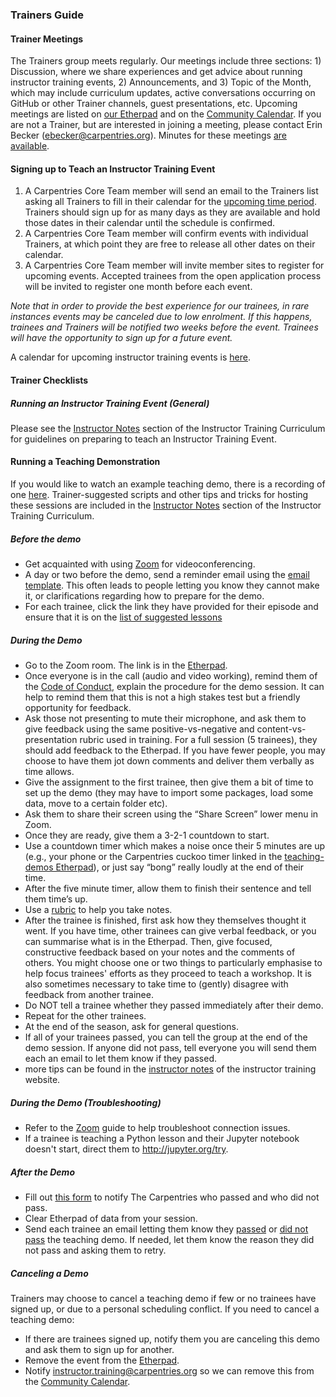 ### Trainers Guide

#### Trainer Meetings
The Trainers group meets regularly. Our meetings include three sections: 1) Discussion, where we share experiences and get advice about running instructor training events, 2) Announcements, and 3) Topic of the Month, which may include curriculum updates, active conversations occurring on GitHub or other Trainer channels, guest presentations, etc. Upcoming meetings are listed on [our Etherpad][trainer-pad] and on the [Community Calendar][community-calendar]. If you are not a Trainer, but are interested in joining a meeting, please contact Erin Becker (ebecker@carpentries.org). Minutes for these meetings [are available][trainer-minutes].

#### Signing up to Teach an Instructor Training Event

1. A Carpentries Core Team member will send an email to the Trainers list asking all Trainers to fill in their calendar for the [upcoming time period](scheduling_training_events.md). Trainers should sign up for as many days as they are available and hold those dates in their calendar until the schedule is confirmed.
1. A Carpentries Core Team member will confirm events with individual Trainers, at which point they are free to release all other dates on their calendar.
1. A Carpentries Core Team member will invite member sites to register for upcoming events. Accepted trainees from the open application process will be invited to register one month before each event.

*Note that in order to provide the best experience for our trainees, in rare instances events may be canceled due to low enrolment.  If this happens, trainees and Trainers will be notified two weeks before the event.  Trainees will have the opportunity to sign up for a future event.*

A calendar for upcoming instructor training events is [here](https://carpentries.github.io/instructor-training/training_calendar.html).

#### Trainer Checklists

##### Running an Instructor Training Event (General)

Please see the [Instructor Notes](https://carpentries.github.io/instructor-training/instructor/instructor-notes.html) section of the Instructor Training Curriculum for guidelines on preparing to teach an Instructor Training Event. 

#### Running a Teaching Demonstration  

If you would like to watch an example teaching demo, there is a recording of one [here][demo-video]. Trainer-suggested scripts and other tips and tricks for hosting these sessions are included in the [Instructor Notes](https://carpentries.github.io/instructor-training/instructor/instructor-notes.html#vi.-teaching-demonstration-tips) section of the Instructor Training Curriculum. 

##### Before the demo 
- Get acquainted with using [Zoom](../communications/tools/zoom_rooms.md) for videoconferencing.
- A day or two before the demo, send a reminder email using the [email template](https://docs.carpentries.org/topic_folders/instructor_training/email_templates_trainers.html#reminder-teaching-demo). This often leads to people letting you know they cannot make it, or clarifications regarding how to prepare for the demo.  
- For each trainee, click the link they have provided for their episode and ensure that it is on the [list of suggested lessons](https://carpentries.github.io/instructor-training/demo_lessons)

##### During the Demo
-  Go to the Zoom room. The link is in the [Etherpad][demo-pad].    
-  Once everyone is in the call (audio and video working), remind them of the [Code of Conduct](https://docs.carpentries.org/topic_folders/policies/code-of-conduct.html), explain the procedure for the demo session. It can help to remind them that this is not a high stakes test but a friendly opportunity for feedback.
-  Ask those not presenting to mute their microphone, and ask them to give feedback using the same positive-vs-negative and content-vs-presentation rubric used in training. For a full session (5 trainees), they should add feedback to the Etherpad. If you have fewer people, you may choose to have them jot down comments and deliver them verbally as time allows.
-  Give the assignment to the first trainee, then give them a bit of time to set up the demo (they may have to import some packages, load some data, move to a certain folder etc).  
-  Ask them to share their screen using the “Share Screen” lower menu in Zoom.  
-  Once they are ready, give them a 3-2-1 countdown to start.  
-  Use a countdown timer which makes a noise once their 5 minutes are up (e.g., your phone or the Carpentries cuckoo timer linked in the [teaching-demos Etherpad][demo-pad]), or just say “bong” really loudly at the end of their time.
-  After the five minute timer, allow them to finish their sentence and tell them time’s up.
-  Use a [rubric][demo-rubric] to help you take notes.   
-  After the trainee is finished, first ask how they themselves thought it went. If you have time, other trainees can give verbal feedback, or you can summarise what is in the Etherpad. Then, give focused, constructive feedback based on your notes and the comments of others. You might choose one or two things to particularly emphasise to help focus trainees' efforts as they proceed to teach a workshop. It is also sometimes necessary to take time to (gently) disagree with feedback from another trainee.
-  Do NOT tell a trainee whether they passed immediately after their demo.   
-  Repeat for the other trainees.  
-  At the end of the season, ask for general questions.  
-  If all of your trainees passed, you can tell the group at the end of the demo session. If anyone did not pass, tell everyone you will send them each an email to let them know if they passed.  
- more tips can be found in the [instructor notes](https://carpentries.github.io/instructor-training/guide/index.html#vi-teaching-demonstration-tips) of the instructor training website.

##### During the Demo (Troubleshooting)
- Refer to the [Zoom](../communications/tools/zoom_rooms.md) guide to help troubleshoot connection issues.
- If a trainee is teaching a Python lesson and their Jupyter notebook doesn't start, direct them to http://jupyter.org/try.

##### After the Demo
-  Fill out [this form](https://forms.gle/ZusNhyhNh4rvCmxH8) to notify The Carpentries who passed and who did not pass.
-  Clear Etherpad of data from your session.  
-  Send each trainee an email letting them know they [passed](https://docs.carpentries.org/topic_folders/instructor_training/email_templates_trainers.html#trainee-did-pass-teaching-demo) or [did not pass](https://docs.carpentries.org/topic_folders/instructor_training/email_templates_trainers.html#trainee-didnt-pass-teaching-demo) the teaching demo. If needed, let them know the reason they did not pass and asking them to retry.

##### Canceling a Demo

Trainers may choose to cancel a teaching demo if few or no trainees have signed up, or due to a personal scheduling conflict.  If you need to cancel a teaching demo:

- If there are trainees signed up, notify them you are canceling this demo and ask them to sign up for another. 
- Remove the event from the [Etherpad][trainer-pad].
- Notify [instructor.training@carpentries.org](mailto:instructor.training@carpentries.org) so we can remove this from the [Community Calendar][community-calendar].


[trainer-agreement]: ../instructor_training/trainers_guide.html#trainer-agreement
[trainer-process]: ../instructor_training/trainers_training.html
[trainer-pad]: http://pad.carpentries.org/trainers
[community-calendar]: https://carpentries.org/community/#community-events
[trainer-minutes]: https://github.com/carpentries/trainers/tree/main/minutes
[Etherpad-template]: http://pad.carpentries.org/ttt-template
[googledoc-template]: https://docs.google.com/document/d/1P_w1rgdVk4SpXvILSS-ZKz8Ujqklfujpc_zHf8D-G1A/edit
[training-template]: https://github.com/carpentries/training-template
[minute-cards-template]: https://docs.google.com/forms/d/1p7iOV5HNvy4POS4g6eottY8RSfKq4kaoKz1-jIFYTMI/edit
[checkout-checklist]: https://carpentries.github.io/instructor-training/checkout/
[training-repo]: https://carpentries.github.io/instructor-training/
[zoom-home]: https://www.zoom.us/
[demo-video]: https://www.youtube.com/watch?v=FFO2cq-3PPg
[demo-pad]: https://pad.carpentries.org/teaching-demos
[demo-rubric]: https://carpentries.github.io/instructor-training/demos_rubric


